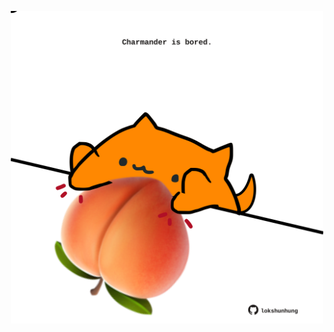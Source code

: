 <!-- built at 27/08/2021, 14:01:40 UTC -->
<p align="center">
  <img width="500" height="500" src="./ReadmeImage.svg">
</p>
